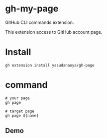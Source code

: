# gh-my-page
GitHub CLI commands extension.

This extension access to GitHub account page.

# Install

```shell
gh extension install yasudanaoya/gh-page
```

# command

```
# your page
gh page

# target page
gh page ${name}
```

## Demo

